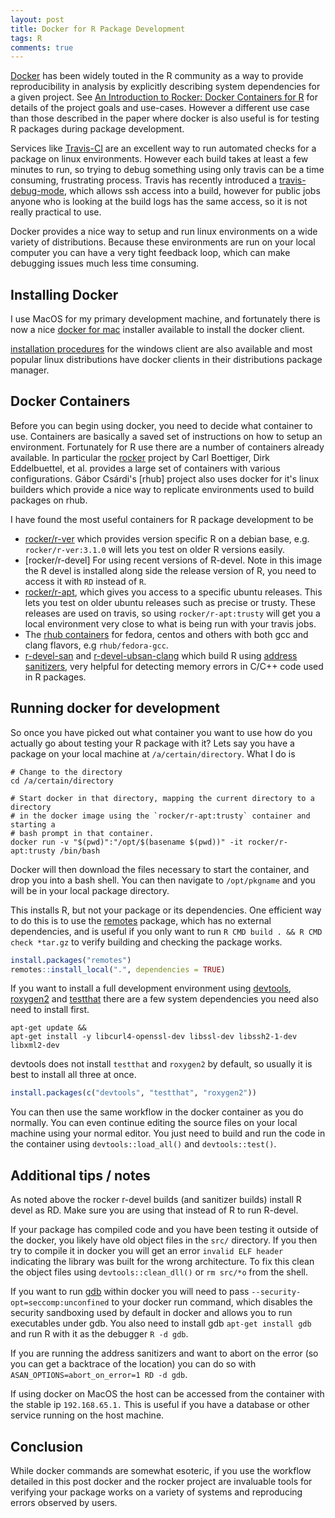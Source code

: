 ```yaml
---
layout: post
title: Docker for R Package Development
tags: R
comments: true
---
```


[Docker] has been widely touted in the R community as a way to provide
reproducibility in analysis by explicitly describing system dependencies for a
given project. See [An Introduction to Rocker: Docker Containers for
R](https://arxiv.org/abs/1710.03675) for details of the project goals and
use-cases. However a different use case than those described in the paper where
docker is also useful is for testing R packages during package development.

Services like [Travis-CI][travis] are an excellent way to run automated checks for a
package on linux environments. However each build takes at least a few minutes
to run, so trying to debug something using only travis can be a time consuming,
frustrating process. Travis has recently introduced a [travis-debug-mode],
which allows ssh access into a build, however for public jobs anyone who is
looking at the build logs has the same access, so it is not really practical to
use.

Docker provides a nice way to setup and run linux environments on a wide
variety of distributions. Because these environments are run
on your local computer you can have a very tight feedback loop, which can make
debugging issues much less time consuming.

## Installing Docker

I use MacOS for my primary development machine, and fortunately there is now a
nice [docker for mac](https://docs.docker.com/docker-for-mac/install/)
installer available to install the docker client.

[installation
procedures](https://docs.docker.com/engine/installation/#supported-platforms)
for the windows client are also available and most popular linux distributions
have docker clients in their distributions package manager.

## Docker Containers

Before you can begin using docker, you need to decide what container to use.
Containers are basically a saved set of instructions on how to setup an environment.
Fortunately for R use there are a number of containers already available. In
particular the [rocker] project by Carl Boettiger, Dirk Eddelbuettel, et al.
provides a large set of containers with various configurations. Gábor Csárdi's
[rhub] project also uses docker for it's linux builders which provide a
nice way to replicate environments used to build packages on rhub.

I have found the most useful containers for R package development to be

- [rocker/r-ver](https://github.com/rocker-org/rocker#versioned-stack-builds-on-r-ver)
  which provides version specific R on a debian base, e.g. `rocker/r-ver:3.1.0`
  will lets you test on older R versions easily.
- [rocker/r-devel] For using recent versions of R-devel. Note in this image the
  R devel is installed along side the release version of R, you need to access
  it with `RD` instead of `R`.
- [rocker/r-apt](https://github.com/rocker-org/rocker/tree/master/r-apt), which
  gives you access to a specific ubuntu releases. This lets you test on older
  ubuntu releases such as precise or trusty. These releases are used on travis,
  so using `rocker/r-apt:trusty` will get you a local environment very close to
  what is being run with your travis jobs.
- The [rhub containers](https://github.com/r-hub/rhub-linux-builders) for
  fedora, centos and others with both gcc and clang flavors, e.g `rhub/fedora-gcc`.
- [r-devel-san](https://hub.docker.com/r/rocker/r-devel-san/) and
  [r-devel-ubsan-clang](https://hub.docker.com/r/rocker/r-devel-ubsan-clang/)
  which build R using [address sanitizers], very helpful for detecting memory
  errors in C/C++ code used in R packages.

## Running docker for development

So once you have picked out what container you want to use how do you actually
go about testing your R package with it? Lets say you have a package on your
local machine at `/a/certain/directory`. What I do is

```shell
# Change to the directory
cd /a/certain/directory

# Start docker in that directory, mapping the current directory to a directory
# in the docker image using the `rocker/r-apt:trusty` container and starting a
# bash prompt in that container.
docker run -v "$(pwd)":"/opt/$(basename $(pwd))" -it rocker/r-apt:trusty /bin/bash
```

Docker will then download the files necessary to start the container, and drop
you into a bash shell. You can then navigate to `/opt/pkgname` and you will be in
your local package directory.

This installs R, but not your package or its dependencies.
One efficient way to do this is to use the
[remotes](https://cran.r-project.org/package=remotes) package, which has no
external dependencies, and is useful if you only want to run `R CMD build . &&
R CMD check *tar.gz` to verify building and checking the package works.

```r
install.packages("remotes")
remotes::install_local(".", dependencies = TRUE)
```

If you want to install a full development environment using
[devtools](https://cran.r-project.org/package=devtools),
[roxygen2](https://cran.r-project.org/package=roxygen2) and
[testthat](https://cran.r-project.org/package=testthat) there are a few system
dependencies you need also need to install first.

```shell
apt-get update &&
apt-get install -y libcurl4-openssl-dev libssl-dev libssh2-1-dev libxml2-dev
```

devtools does not install `testthat` and `roxygen2` by default, so usually it
is best to install all three at once.

```r
install.packages(c("devtools", "testthat", "roxygen2"))
```

You can then use the same workflow in the docker container as you do normally.
You can even continue editing the source files on your local machine using your
normal editor. You just need to build and run the code in the container using
`devtools::load_all()` and `devtools::test()`.

## Additional tips / notes

As noted above the rocker r-devel builds (and sanitizer builds) install R
devel as RD. Make sure you are using that instead of R to run R-devel.

If your package has compiled code and you have been testing it outside of the
docker, you likely have old object files in the `src/` directory. If you then
try to compile it in docker you will get an error `invalid ELF header`
indicating the library was built for the wrong architecture. To fix this clean
the object files using `devtools::clean_dll()` or `rm src/*o` from the shell.

If you want to run [gdb](https://www.gnu.org/software/gdb/) within docker you will need to pass
`--security-opt=seccomp:unconfined` to your docker run command, which disables
the security sandboxing used by default in docker and allows you to run
executables under gdb. You also need to install gdb `apt-get install gdb` and
run R with it as the debugger `R -d gdb`.

If you are running the address sanitizers and want to abort on the error (so
you can get a backtrace of the location) you can do so with
`ASAN_OPTIONS=abort_on_error=1 RD -d gdb`.

If using docker on MacOS the host can be accessed from the container with the
stable ip `192.168.65.1.` This is useful if you have a database or other
service running on the host machine.

## Conclusion

While docker commands are somewhat esoteric, if you use the workflow detailed
in this post docker and the rocker project are invaluable tools for verifying
your package works on a variety of systems and reproducing errors observed by
users.

[Docker]: https://www.docker.com
[travis]: https://www.travis-ci.org
[travis-debug-mode]: https://docs.travis-ci.com/user/running-build-in-debug-mode/
[rocker]: https://github.com/rocker-org/rocker
[address sanitizers]: https://github.com/google/sanitizers/wiki/AddressSanitizer
